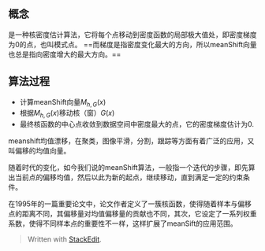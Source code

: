 ## 概念
是一种核密度估计算法，它将每个点移动到密度函数的局部极大值处，即密度梯度为0的点，也叫模式点。
==而梯度是指密度变化最大的方向，所以meanShift向量也总是指向密度增大的最大方向。==
## 算法过程
- 计算meanShift向量$M_{h,G}(x)$
- 根据$M_{h,G}(x)$移动核（窗）$G(x)$
- 最终核函数的中心点收敛到数据空间中密度最大的点，它的密度梯度估计为0.

meanshift均值漂移，在聚类，图像平滑，分割，跟踪等方面有着广泛的应用，又叫偏移的均值向量。

随着时代的变化，如今我们说的meanShift算法，一般指一个迭代的步骤，即先算出当前点的偏移均值，然后以此为新的起点，继续移动，直到满足一定的约束条件。

在1995年的一篇重要论文中，论文作者定义了一簇核函数，使得随着样本与偏移点的距离不同，其偏移量对均值偏移量的贡献也不同，其次，它设定了一系列权重系数，使得不同样本点的重要性不一样，这样扩展了meanSift的应用范围。
> Written with [StackEdit](https://stackedit.io/).
<!--stackedit_data:
eyJoaXN0b3J5IjpbLTkzMTkxMTg0OF19
-->